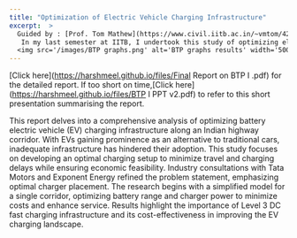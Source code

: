 ```yaml
---
title: "Optimization of Electric Vehicle Charging Infrastructure"
excerpt:  >
  Guided by : [Prof. Tom Mathew](https://www.civil.iitb.ac.in/~vmtom/4201-bioData/tvmcv/tvmcv.html)-Optimisation Theory-Sustainable Infrastructure-Electric Vehicle<br/>
   In my last semester at IITB, I undertook this study of optimizing electric vehicle (EV) charging infrastructure along a pivotal Indian highway. Originating from my BTech Technical Project, this study leverages Optimization theory and established methodologies to formulate an efficient EV charging framework for the Mumbai-Pune route.This project ignited my interest in the realm of optimization research and computing.<br/>  
  <img src='/images/BTP graphs.png' alt='BTP graphs results' width='500px'>
---
```

[Click here](https://harshmeel.github.io/files/Final Report on BTP I .pdf) for the detailed report. If too short on time,[Click here](https://harshmeel.github.io/files/BTP I PPT v2.pdf) to refer to this short presentation summarising the report.

This report delves into a comprehensive analysis of optimizing battery electric vehicle (EV) charging infrastructure along an Indian highway corridor. With EVs gaining prominence as an alternative to traditional cars, inadequate infrastructure has hindered their adoption. This study focuses on developing an optimal charging setup to minimize travel and charging delays while ensuring economic feasibility. Industry consultations with Tata Motors and Exponent Energy refined the problem statement, emphasizing optimal charger placement. The research begins with a simplified model for a single corridor, optimizing battery range and charger power to minimize costs and enhance service. Results highlight the importance of Level 3 DC fast charging infrastructure and its cost-effectiveness in improving the EV charging landscape.